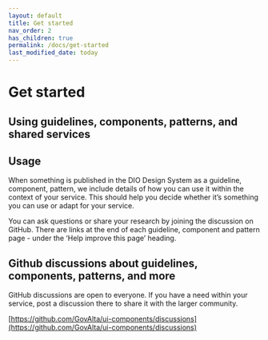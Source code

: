 ```yaml
---
layout: default
title: Get started
nav_order: 2
has_children: true
permalink: /docs/get-started
last_modified_date: today
---
```


# Get started

## Using guidelines, components, patterns, and shared services <a href="using-styles-components-and-patterns" id="using-styles-components-and-patterns"></a>

## Usage

When something is published in the DIO Design System as a guideline, component, pattern, we include details of how you can use it within the context of your service. This should help you decide whether it’s something you can use or adapt for your service.

You can ask questions or share your research by joining the discussion on GitHub. There are links at the end of each guideline, component and pattern page - under the ‘Help improve this page’ heading.

## Github discussions about guidelines, components, patterns, and more

GitHub discussions are open to everyone. If you have a need within your service, post a discussion there to share it with the larger community.

[https://github.com/GovAlta/ui-components/discussions](https://github.com/GovAlta/ui-components/discussions)
